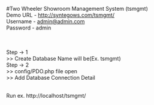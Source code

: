 #Two Wheeler Showroom Management System (tsmgmt)<br />
Demo URL - http://syntegows.com/tsmgmt/<br />
Username - admin@admin.com<br />
Password - admin<br />
<br /><br />

Step -> 1<br />
	>> Create Database Name will be(Ex. tsmgmt)<br />
Step -> 2<br />
	>> config/PDO.php file open<br />
	>> Add Database Connection Detail
<br /><br />

Run ex. http://localhost/tsmgmt/